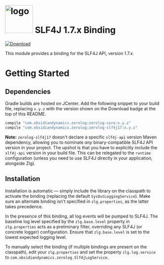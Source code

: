 <img src="https://raw.githubusercontent.com/wiki/obsidiandynamics/zerolog/images/zerolog-logo.png" width="90px" alt="logo"/> SLF4J 1.7.x Binding
===
[![Download](https://api.bintray.com/packages/obsidiandynamics/zerolog/zerolog-core/images/download.svg) ](https://bintray.com/obsidiandynamics/zerolog/zerolog-core/_latestVersion)

This module provides a binding for the SLF4J API, version 1.7.x.

# Getting Started
## Dependencies
Gradle builds are hosted on JCenter. Add the following snippet to your build file, replacing `x.y.z` with the version shown on the Download badge at the top of this README.

```groovy
compile "com.obsidiandynamics.zerolog:zerolog-core:x.y.z"
compile "com.obsidiandynamics.zerolog:zerolog-slf4j17:x.y.z"
```

**Note:** `zerolog-slf4j17` doesn't declare a specific `slf4j-api` version Maven dependency, allowing you to nominate _any_ binary-compatible SLF4J API version in your project. The upshot is that you have to explicitly include the `slf4j-api` version in your build file. This can be relegated to the `runtime` configuration (unless you need to use SLF4J directly in your application, alongside Zlg).

## Installation
Installation is automatic — simply include the library on the classpath to activate the binding (replacing the default `SysOutLoggingService`). Make sure an alternate binding isn't specified in `zlg.properties`, as the latter takes precedence.

In the presence of this binding, all log events will be pumped to SLF4J. The baseline log level specified by the `zlg.base.level` property in `zlg.properties` acts as a preliminary filter, overriding any SLF4J (or concrete logger) configuration. Ensure that `zlg.base.level` is set to the lowest expected logging level.

To manually select the binding (if multiple bindings are present on the classpath), edit your `zlg.properties` and set the property `zlg.log.service` to `com.obsidiandynamics.zerolog.Slf4jLogService`.